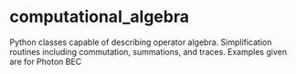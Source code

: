 # computational_algebra
Python classes capable of describing operator algebra. Simplification routines including commutation, summations, and traces. Examples given are for Photon BEC
